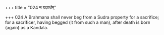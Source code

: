 +++
title = "024 न यज्ञार्थम्"

+++
024	A Brahmana shall never beg from a Sudra property for a sacrifice; for a sacrificer, having begged (it from such a man), after death is born (again) as a Kandala.